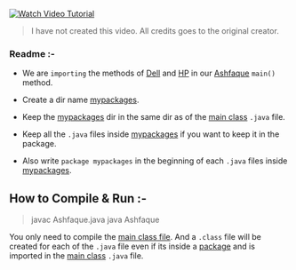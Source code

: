 [![Watch Video Tutorial](https://i.imgur.com/LaCvrzg.png)](https://youtu.be/in8oVJbJkh0)
> I have not created this video. All credits goes to the original creator.

### Readme :-
- We are `importing` the methods of [Dell](/mypackages/Dell.java) and [HP](/mypackages/HP.java) in our [Ashfaque](Ashfaque.java) `main()` method.

- Create a dir name [mypackages](/mypackages).

- Keep the [mypackages](/mypackages) dir in the same dir as of the [main class](Ashfaque.java) `.java` file.

- Keep all the `.java` files inside [mypackages](/mypackages) if you want to keep it in the package.

- Also write `package mypackages` in the beginning of each `.java` files inside [mypackages](/mypackages).

## How to Compile & Run :-
> javac Ashfaque.java
> java Ashfaque

You only need to compile the [main class file](Ashfaque.java). And a `.class` file will be created for each of the `.java` file even if its inside a [package](/mypackages) and is imported in the [main class](Ashfaque.java) `.java` file.

